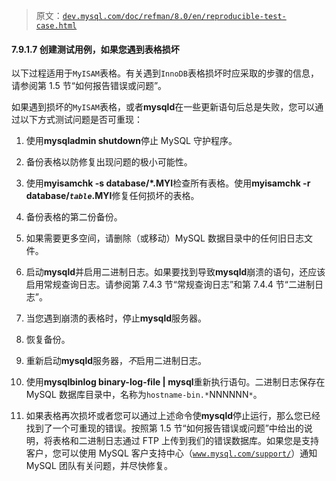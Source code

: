 > 原文：[`dev.mysql.com/doc/refman/8.0/en/reproducible-test-case.html`](https://dev.mysql.com/doc/refman/8.0/en/reproducible-test-case.html)

#### 7.9.1.7 创建测试用例，如果您遇到表格损坏

以下过程适用于`MyISAM`表格。有关遇到`InnoDB`表格损坏时应采取的步骤的信息，请参阅第 1.5 节“如何报告错误或问题”。

如果遇到损坏的`MyISAM`表格，或者**mysqld**在一些更新语句后总是失败，您可以通过以下方式测试问题是否可重现：

1.  使用**mysqladmin shutdown**停止 MySQL 守护程序。

1.  备份表格以防修复出现问题的极小可能性。

1.  使用**myisamchk -s database/*.MYI**检查所有表格。使用**myisamchk -r database/*`table`*.MYI**修复任何损坏的表格。

1.  备份表格的第二份备份。

1.  如果需要更多空间，请删除（或移动）MySQL 数据目录中的任何旧日志文件。

1.  启动**mysqld**并启用二进制日志。如果要找到导致**mysqld**崩溃的语句，还应该启用常规查询日志。请参阅第 7.4.3 节“常规查询日志”和第 7.4.4 节“二进制日志”。

1.  当您遇到崩溃的表格时，停止**mysqld**服务器。

1.  恢复备份。

1.  重新启动**mysqld**服务器，*不*启用二进制日志。

1.  使用**mysqlbinlog binary-log-file | mysql**重新执行语句。二进制日志保存在 MySQL 数据库目录中，名称为`hostname-bin.*`NNNNNN`*`。

1.  如果表格再次损坏或者您可以通过上述命令使**mysqld**停止运行，那么您已经找到了一个可重现的错误。按照第 1.5 节“如何报告错误或问题”中给出的说明，将表格和二进制日志通过 FTP 上传到我们的错误数据库。如果您是支持客户，您可以使用 MySQL 客户支持中心（[`www.mysql.com/support/`](https://www.mysql.com/support/)）通知 MySQL 团队有关问题，并尽快修复。
